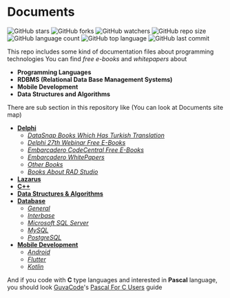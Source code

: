 # Documents

![GitHub stars](https://img.shields.io/github/stars/coderserdar/Documents?style=social) ![GitHub forks](https://img.shields.io/github/forks/coderserdar/Documents?style=social) ![GitHub watchers](https://img.shields.io/github/watchers/coderserdar/Documents?style=social) ![GitHub repo size](https://img.shields.io/github/repo-size/coderserdar/Documents?style=plastic) ![GitHub language count](https://img.shields.io/github/languages/count/coderserdar/Documents?style=plastic) ![GitHub top language](https://img.shields.io/github/languages/top/coderserdar/Documents?style=plastic) ![GitHub last commit](https://img.shields.io/github/last-commit/coderserdar/Documents?color=red&style=plastic)

This repo includes some kind of documentation files about programming technologies
You can find *free e-books* and *whitepapers* about
 - **Programming Languages**
 - **RDBMS (Relational Data Base Management Systems)**
 - **Mobile Development**
 - **Data Structures and Algorithms**
 
There are sub section in this repository like (You can look at Documents site map)
 - [**Delphi**](https://github.com/coderserdar/Documents/tree/main/Delphi/)
   + [*DataSnap Books Which Has Turkish Translation*](https://github.com/coderserdar/Documents/tree/main/Delphi/DataSnap)
   + [*Delphi 27th Webinar Free E-Books*](https://github.com/coderserdar/Documents/tree/main/Delphi/Delphi%2027th%20Webinar)
   + [*Embarcadero CodeCentral Free E-Books*](https://github.com/coderserdar/Documents/tree/main/Delphi/Embarcadero%20CodeCentral)
   + [*Embarcadero WhitePapers*](https://github.com/coderserdar/Documents/tree/main/Delphi/Embarcadero%20WhitePapers)
   + [*Other Books*](https://github.com/coderserdar/Documents/tree/main/Delphi/Other%20Books)
   + [*Books About RAD Studio*](https://github.com/coderserdar/Documents/tree/main/Delphi/RAD%20Studio)
 - [**Lazarus**](https://github.com/coderserdar/Documents/tree/main/Lazarus)
 - [**C++**](https://github.com/coderserdar/Documents/tree/main/C++)
 - [**Data Structures & Algorithms**](https://github.com/coderserdar/Documents/tree/main/Data%20Structures%20%26%20Algorithms)
 - [**Database**](https://github.com/coderserdar/Documents/tree/main/Database/)
   + [*General*](https://github.com/coderserdar/Documents/tree/main/Database/General)
   + [*Interbase*](https://github.com/coderserdar/Documents/tree/main/Database/Interbase)
   + [*Microsoft SQL Server*](https://github.com/coderserdar/Documents/tree/main/Database/Microsoft%20SQL%20Server)
   + [*MySQL*](https://github.com/coderserdar/Documents/tree/main/Database/MySQL)
   + [*PostgreSQL*](https://github.com/coderserdar/Documents/tree/main/Database/PostgreSQL)
 - [**Mobile Development**](https://github.com/coderserdar/Documents/tree/main/Mobile%20Development)
   + [*Android*](https://github.com/coderserdar/Documents/tree/main/Mobile%20Development/Android)
   + [*Flutter*](https://github.com/coderserdar/Documents/tree/main/Mobile%20Development/Flutter)
   + [*Kotlin*](https://github.com/coderserdar/Documents/tree/main/Mobile%20Development/Kotlin)

And if you code with **C** type languages and interested in **Pascal** language, you should look [GuvaCode](https://github.com/GuvaCode)'s [Pascal For C Users](https://github.com/GuvaCode/Pascal-for-C-users) guide